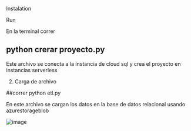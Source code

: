 Instalation

Run 

En la terminal correr

##  python crerar  proyecto.py


Este archivo se conecta a la instancia de cloud sql y crea el proyecto en instancias serverless




2. Carga de archivo 

##correr python etl.py

En este archivo se cargan los datos en la base de datos relacional usando azurestorageblob

![image](https://user-images.githubusercontent.com/115656228/207717061-a55d31ba-cb6a-4179-a8ee-14f91cb44aa1.png)


